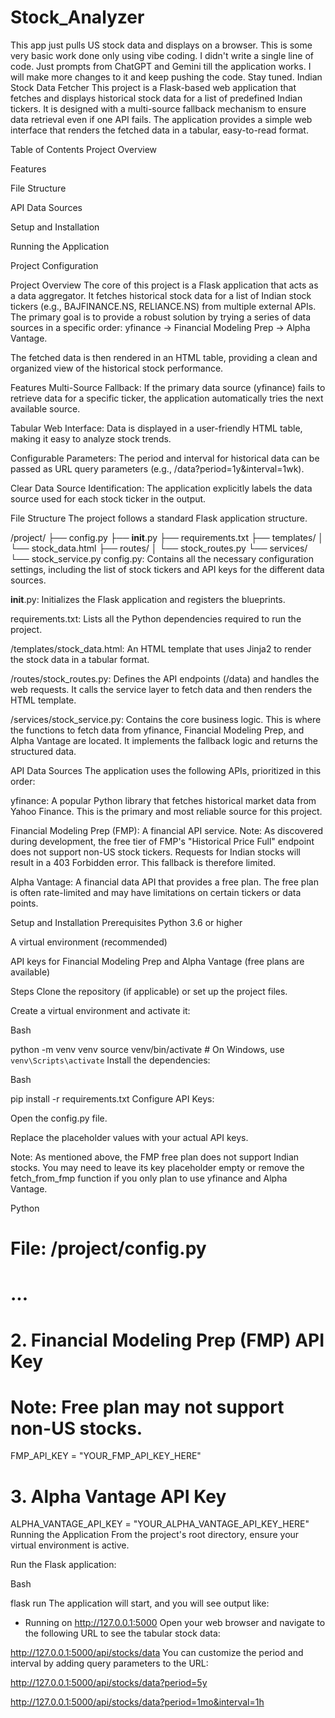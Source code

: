 # Stock_Analyzer
This app just pulls US stock data and displays on a browser. This is some very basic work done only using vibe coding. I didn't write a single line of code. Just prompts from ChatGPT and Gemini till the application works. I will make more changes to it and keep pushing the code. Stay tuned. 
Indian Stock Data Fetcher
This project is a Flask-based web application that fetches and displays historical stock data for a list of predefined Indian tickers. It is designed with a multi-source fallback mechanism to ensure data retrieval even if one API fails. The application provides a simple web interface that renders the fetched data in a tabular, easy-to-read format.

Table of Contents
Project Overview

Features

File Structure

API Data Sources

Setup and Installation

Running the Application

Project Configuration

Project Overview
The core of this project is a Flask application that acts as a data aggregator. It fetches historical stock data for a list of Indian stock tickers (e.g., BAJFINANCE.NS, RELIANCE.NS) from multiple external APIs. The primary goal is to provide a robust solution by trying a series of data sources in a specific order: yfinance -> Financial Modeling Prep -> Alpha Vantage.

The fetched data is then rendered in an HTML table, providing a clean and organized view of the historical stock performance.

Features
Multi-Source Fallback: If the primary data source (yfinance) fails to retrieve data for a specific ticker, the application automatically tries the next available source.

Tabular Web Interface: Data is displayed in a user-friendly HTML table, making it easy to analyze stock trends.

Configurable Parameters: The period and interval for historical data can be passed as URL query parameters (e.g., /data?period=1y&interval=1wk).

Clear Data Source Identification: The application explicitly labels the data source used for each stock ticker in the output.

File Structure
The project follows a standard Flask application structure.

/project/
├── config.py
├── __init__.py
├── requirements.txt
├── templates/
│   └── stock_data.html
├── routes/
│   └── stock_routes.py
└── services/
    └── stock_service.py
config.py: Contains all the necessary configuration settings, including the list of stock tickers and API keys for the different data sources.

__init__.py: Initializes the Flask application and registers the blueprints.

requirements.txt: Lists all the Python dependencies required to run the project.

/templates/stock_data.html: An HTML template that uses Jinja2 to render the stock data in a tabular format.

/routes/stock_routes.py: Defines the API endpoints (/data) and handles the web requests. It calls the service layer to fetch data and then renders the HTML template.

/services/stock_service.py: Contains the core business logic. This is where the functions to fetch data from yfinance, Financial Modeling Prep, and Alpha Vantage are located. It implements the fallback logic and returns the structured data.

API Data Sources
The application uses the following APIs, prioritized in this order:

yfinance: A popular Python library that fetches historical market data from Yahoo Finance. This is the primary and most reliable source for this project.

Financial Modeling Prep (FMP): A financial API service. Note: As discovered during development, the free tier of FMP's "Historical Price Full" endpoint does not support non-US stock tickers. Requests for Indian stocks will result in a 403 Forbidden error. This fallback is therefore limited.

Alpha Vantage: A financial data API that provides a free plan. The free plan is often rate-limited and may have limitations on certain tickers or data points.

Setup and Installation
Prerequisites
Python 3.6 or higher

A virtual environment (recommended)

API keys for Financial Modeling Prep and Alpha Vantage (free plans are available)

Steps
Clone the repository (if applicable) or set up the project files.

Create a virtual environment and activate it:

Bash

python -m venv venv
source venv/bin/activate  # On Windows, use `venv\Scripts\activate`
Install the dependencies:

Bash

pip install -r requirements.txt
Configure API Keys:

Open the config.py file.

Replace the placeholder values with your actual API keys.

Note: As mentioned above, the FMP free plan does not support Indian stocks. You may need to leave its key placeholder empty or remove the fetch_from_fmp function if you only plan to use yfinance and Alpha Vantage.

Python

# File: /project/config.py
# ...
# 2. Financial Modeling Prep (FMP) API Key
# Note: Free plan may not support non-US stocks.
FMP_API_KEY = "YOUR_FMP_API_KEY_HERE"

# 3. Alpha Vantage API Key
ALPHA_VANTAGE_API_KEY = "YOUR_ALPHA_VANTAGE_API_KEY_HERE"
Running the Application
From the project's root directory, ensure your virtual environment is active.

Run the Flask application:

Bash

flask run
The application will start, and you will see output like:

 * Running on http://127.0.0.1:5000
Open your web browser and navigate to the following URL to see the tabular stock data:

http://127.0.0.1:5000/api/stocks/data
You can customize the period and interval by adding query parameters to the URL:

http://127.0.0.1:5000/api/stocks/data?period=5y

http://127.0.0.1:5000/api/stocks/data?period=1mo&interval=1h

